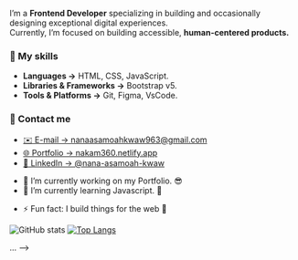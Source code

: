I’m a **Frontend Developer** specializing in building and occasionally designing exceptional digital experiences. <br>
Currently, I’m focused on building accessible, 
**human-centered products.**

### 🚀 My skills

- **Languages →** HTML, CSS, JavaScript.
- **Libraries & Frameworks →** Bootstrap v5.
- **Tools & Platforms →** Git, Figma, VsCode.

### 👥 Contact me

- [✉️ E-mail → nanaasamoahkwaw963@gmail.com](mailto:nanaasamoahkwaw963@gmail.com)
- [🌐 Portfolio → nakam360.netlify.app](https://nakam360.netlify.app/)
- [👥 LinkedIn → @nana-asamoah-kwaw](https://www.linkedin.com/in/nana-asamoah-kwaw/)

<!--**Nakamcode/Nakamcode** is a ✨ _special_ ✨ repository because its `README.md` (this file) appears on your GitHub profile. -->

<!-- Here are some ideas to get you started: -->

- 🔭 I’m currently working on my Portfolio. 😎
- 🌱 I’m currently learning Javascript. 🥱
<!-- - 👯 I’m looking to collaborate on ...
- 🤔 I’m looking for help with ...
- 💬 Ask me about ...
- 📫 How to reach me: ...
- 😄 Pronouns: ... -->
- ⚡ Fun fact: I build things for the web 💢

![GitHub stats](https://github-readme-stats.vercel.app/api?username=nakamcode&show_icons=true&theme=dracula)
[![Top Langs](https://github-readme-stats.vercel.app/api/top-langs/?username=nakamcode&layout=compact)](https://github.com/anuraghazra/github-readme-stats)

 ...
-->
